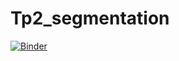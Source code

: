 # Tp2_segmentation
[![Binder](https://mybinder.org/badge_logo.svg)](https://mybinder.org/v2/gh/selmakhalifa/Tp2_segmentation/master?filepath=clustering.ipynb)
